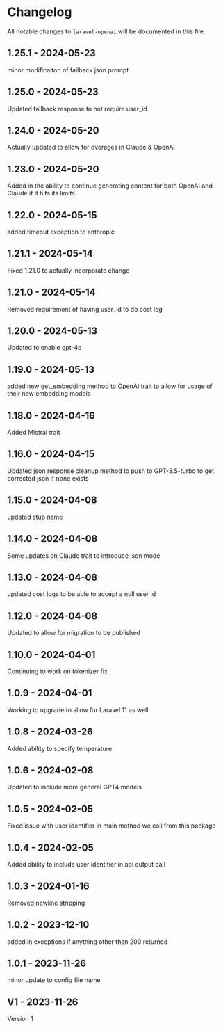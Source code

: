 # Changelog

All notable changes to `laravel-openai` will be documented in this file.

## 1.25.1 - 2024-05-23

minor modificaiton of fallback json prompt

## 1.25.0 - 2024-05-23

Updated fallback response to not require user_id

## 1.24.0 - 2024-05-20

Actually updated to allow for overages in Claude & OpenAI

## 1.23.0 - 2024-05-20

Added in the ability to continue generating content for both OpenAI and Claude if it hits its limits.

## 1.22.0 - 2024-05-15

added timeout exception to anthropic

## 1.21.1 - 2024-05-14

Fixed 1.21.0 to actually incorporate change

## 1.21.0 - 2024-05-14

Removed requirement of having user_id to do cost log

## 1.20.0 - 2024-05-13

Updated to enable gpt-4o

## 1.19.0 - 2024-05-13

added new get_embedding method to OpenAI trait to allow for usage of their new embedding models

## 1.18.0 - 2024-04-16

Added Mistral trait

## 1.16.0 - 2024-04-15

Updated json response cleanup method to push to GPT-3.5-turbo to get corrected json if none exists

## 1.15.0 - 2024-04-08

updated stub name

## 1.14.0 - 2024-04-08

Some updates on Claude trait to introduce json mode

## 1.13.0 - 2024-04-08

updated cost logs to be able to accept a null user id

## 1.12.0 - 2024-04-08

Updated to allow for migration to be published

## 1.10.0 - 2024-04-01

Continuing to work on tokenizer fix

## 1.0.9 - 2024-04-01

Working to upgrade to allow for Laravel 11 as well

## 1.0.8 - 2024-03-26

Added ability to specify temperature

## 1.0.6 - 2024-02-08

Updated to include more general GPT4 models

## 1.0.5 - 2024-02-05

Fixed issue with user identifier in main method we call from this package

## 1.0.4 - 2024-02-05

Added ability to include user identifier in api output call

## 1.0.3 - 2024-01-16

Removed newline stripping

## 1.0.2 - 2023-12-10

added in exceptions if anything other than 200 returned

## 1.0.1 - 2023-11-26

minor update to config file name

## V1 - 2023-11-26

Version 1
